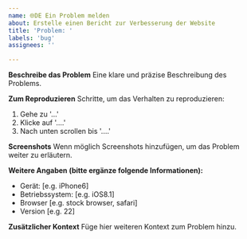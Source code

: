 ```yaml
---
name: 🌐DE Ein Problem melden
about: Erstelle einen Bericht zur Verbesserung der Website
title: 'Problem: '
labels: 'bug'
assignees: ''

---
```


**Beschreibe das Problem**
Eine klare und präzise Beschreibung des Problems.

**Zum Reproduzieren**
Schritte, um das Verhalten zu reproduzieren:
1. Gehe zu '...'
2. Klicke auf '....'
3. Nach unten scrollen bis '....'

**Screenshots**
Wenn möglich Screenshots hinzufügen, um das Problem weiter zu erläutern.

**Weitere Angaben (bitte ergänze folgende Informationen):**
 - Gerät: [e.g. iPhone6]
 - Betriebssystem: [e.g. iOS8.1]
 - Browser [e.g. stock browser, safari]
 - Version [e.g. 22]

**Zusätzlicher Kontext**
Füge hier weiteren Kontext zum Problem hinzu.